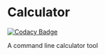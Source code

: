 # Calculator

[![Codacy Badge](https://api.codacy.com/project/badge/Grade/81ff76e424f3472fb1b33612db5451e1)](https://app.codacy.com/app/ImWalkinHere/Calculator?utm_source=github.com&utm_medium=referral&utm_content=ImWalkinHere/Calculator&utm_campaign=badger)

A command line calculator tool
